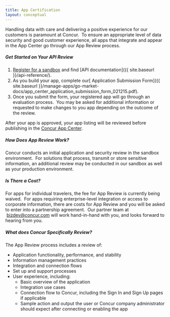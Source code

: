 ```yaml
---
title: App Certification
layout: conceptual
---
```


Handling data with care and delivering a positive experience for our customers is paramount at Concur.  To ensure an appropriate level of data security and good customer experience, all apps that integrate and appear in the App Center go through our App Review process.

##### **Get Started on Your API Review**

1. [Register for a sandbox](https://developer.concur.com/register) and find [API documentation]({{ site.baseurl }}/api-reference/).
2. As you build your app, complete our[ Application Submission Form]({{ site.baseurl }}/manage-apps/go-market-docs/app_center_application_submission_form_021215.pdf).
3. Once you submit the form, your registered app will go through an evaluation process.  You may be asked for additional information or requested to make changes to you app depending on the outcome of the review.

After your app is approved, your app listing will be reviewed before publishing in the [Concur App Center](https://www.concur.com/en-us/app-center). 

##### **How Does App Review Work?**

Concur conducts an initial application and security review in the sandbox environment.  For solutions that process, transmit or store sensitive information, an additional review may be conducted in our sandbox as well as your production environment. 

##### **Is There a Cost?**

For apps for individual travelers, the fee for App Review is currently being waived.  For apps requiring enterprise-level integration or access to corporate information, there are costs for App Review and you will be asked to enter into a partnership agreement.  Our partner team at  [bizdev@concur.com](mailto:bizdev@concur.com) will work hand-in-hand with you, and looks forward to hearing from you.

##### **What does Concur Specifically Review?**

The App Review process includes a review of:

- Application functionality, performance, and stability
- Information management practices
- Integration and connection flows
- Set up and support processes
- User experience, including:
    - Basic overview of the application
    - Integration use cases
    - Connection flow to Concur, including the Sign In and Sign Up pages if applicable
    - Sample action and output the user or Concur company administrator should expect after connecting or enabling the app

